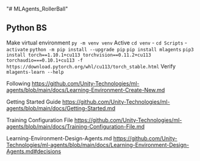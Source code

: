 "# MLAgents_RollerBall" 


## Python BS
Make virtual environment `py -m venv venv`
Active `cd venv` - `cd Scripts` - `activate`
`python -m pip install --upgrade pip`
`pip install mlagents`
`pip3 install torch==1.10.1+cu113 torchvision==0.11.2+cu113 torchaudio===0.10.1+cu113 -f https://download.pytorch.org/whl/cu113/torch_stable.html`
Verify `mlagents-learn --help`





Following
https://github.com/Unity-Technologies/ml-agents/blob/main/docs/Learning-Environment-Create-New.md

Getting Started Guide
https://github.com/Unity-Technologies/ml-agents/blob/main/docs/Getting-Started.md


Training Configuration File
https://github.com/Unity-Technologies/ml-agents/blob/main/docs/Training-Configuration-File.md

Learning-Environment-Design-Agents.md
https://github.com/Unity-Technologies/ml-agents/blob/main/docs/Learning-Environment-Design-Agents.md#decisions